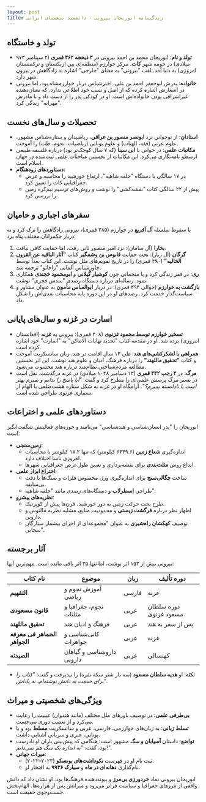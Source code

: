 ```yaml
---
layout: post
title: زندگینامه ابوریحان بیرونی - دانشمند بی‌همتای ایرانی
---
```


## تولد و خاستگاه
- **تولد و نام**: ابوریحان محمد بن احمد بیرونی در **۳ ذیحجه ۳۶۲ قمری** (۴ سپتامبر ۹۷۳ میلادی) در حومه شهر **کاث**، مرکز خوارزم (منطقه‌ای بین ازبکستان و ترکمنستان امروزی) به دنیا آمد. لقب "بیرونی" به معنای "خارجی" اشاره به زادگاهش در بیرونِ شهر دارد.  
- **خانواده**: پدرش ابوجعفر احمد بن علی، اخترشناس دربار خوارزمشاه بود، اما بیرونی در اشعارش اشاره کرده که از اصل و نسب خود اطلاعی ندارد، که نشان‌دهنده غیراشرافی بودن خانواده‌اش است. او در کودکی پدر را از دست داد و با مادرش "مهرانه" زندگی کرد.

## تحصیلات و سال‌های نخست
- **استادان**: از نوجوانی نزد **ابونصر منصور بن عراقی**، ریاضیدان و ستاره‌شناس مشهور، علوم عربی (فقه، الهیات) و علوم یونانی (ریاضیات، نجوم، طب) را آموخت.  
- **مکاتبات علمی**: در جوانی با **ابن سینا** (که ۷ سال کوچک‌تر بود) درباره فلسفه طبیعی ارسطو نامه‌نگاری می‌کرد. این مکاتبات از نخستین مباحثات علمی ثبت‌شده در جهان اسلام است.  
- **دستاوردهای زودهنگام**:  
  - در ۱۷ سالگی با دستگاه "حلقه شاهیه"، ارتفاع خورشید را محاسبه و عرض جغرافیایی کاث را تعیین کرد.  
  - پیش از ۲۲ سالگی کتاب "نقشه‌کشی" را نوشت و روش‌های ترسیم نیم‌کره زمین را بررسی کرد.

## سفرهای اجباری و حامیان
با سقوط سلسله **آل آفریغ** در خوارزم (۳۸۵ قمری)، بیرونی زادگاهش را ترک کرد و به دربار حکمرانان مختلف پناه برد:  
1. **بخارا** (آل سامان): نزد امیر منصور ثانی رفت، اما حمایت کافی نیافت.  
2. **گرگان** (آل زیار): تحت حمایت **قابوس بن وشمگیر** کتاب **"آثار الباقیه عن القرون الخالیه"** (۳۹۰ قمری) را در تاریخ تقویم‌های ملل نوشت. این کتاب بعداً توسط خاورشناس آلمانی "زاخائو" ترجمه شد.  
3. **ری**: در فقر زندگی کرد و با منجمانی چون **کوشیار گیلانی** و **ابومحمود خجندی** همکاری نمود. رساله‌ای درباره دستگاه رصدی "سدس فخری" نوشت.  
4. **بازگشت به خوارزم** (حوالی ۳۹۴ قمری): در دربار **ابوالعباس مأمون** به عنوان مشاور و سیاست‌گذار خدمت کرد. رصدهای او در این دوره پایه محاسبات بعدی‌اش را شکل داد.

## اسارت در غزنه و سال‌های پایانی
- **تسخیر خوارزم توسط محمود غزنوی** (۴۰۸ قمری): بیرونی به **غزنه** (افغانستان امروزی) برده شد. او در مقدمه کتاب "تحدید نهایات الاماکن" به "اسارت" خود اشاره کرده است.  
- **همراهی با لشکرکشی‌های هند**: طی ۱۳ سال اقامت در هند، زبان سانسکریت آموخت و کتاب **"تحقیق ماللهند"** را درباره فرهنگ، ادیان و علوم هند نوشت. این اثر نخستین مطالعه مردم‌شناختی نظام‌مند درباره هند محسوب می‌شود.  
- **مرگ**: در **۲ رجب ۴۴۲ قمری** (۱۳ دسامبر ۱۰۴۸ میلادی) در غزنه درگذشت. نقل است در بستر مرگ پرسش علمی‌ای را مطرح کرد و گفت: *"آیا پاسخ را بدانم و بمیرم بهتر است یا نادانسته بمیرم؟"*. آرامگاه او در غزنه به شکل ستاره هشت‌ضلعی با الهام از معماری غزنوی طراحی شده است.

## دستاوردهای علمی و اختراعات
ابوریحان را "پدر انسان‌شناسی و هندشناسی" می‌نامند و حوزه‌های فعالیتش شگفت‌انگیز است:

- **زمین‌سنجی**:  
  - اندازه‌گیری **شعاع زمین** (۶۳۳۹.۶ کیلومتر) که تنها ۱۷.۲ کیلومتر با محاسبات امروزی ناسا اختلاف دارد.  
  - ابداع روش **مثلث‌بندی** برای نقشه‌برداری و تعیین طول‌عرض جغرافیایی شهرها.  
- **اختراع ابزار علمی**:  
  - ساخت **چگالی‌سنج** برای اندازه‌گیری وزن مخصوص فلزات و سنگ‌ها با دقت بی‌سابقه.  
  - طراحی **اسطرلاب** و دستگاه‌های رصدی مانند "حلقه شاهیه".  
- **نظریه‌های پیشرو**:  
  - طرح بحث حرکت زمین به دور خورشید، قرن‌ها پیش از کوپرنیک.  
  - اظهار نظر درباره **فرگشت زیستی** و محدودیت منابع، مشابه نظریه مالتوس و داروین.  
  - توصیف **کهکشان راه‌شیری** به عنوان "مجموعه‌ای از اجزای بیشمار ستارگان سحابی".  

## آثار برجسته
بیرونی بیش از ۱۵۳ اثر نوشت، اما تنها ۳۵ اثر باقی مانده است. مهم‌ترین آنها:

| نام کتاب | موضوع | زبان | دوره تألیف |
|----------|-------|------|------------|
| **التفهیم** | آموزش نجوم و ریاضی | فارسی | غزنه |
| **قانون مسعودی** | نجوم، جغرافیا و مثلثات | عربی | دوره سلطان مسعود غزنوی |
| **تحقیق ماللهند** | فرهنگ و ادیان هند | عربی | پس از سفر به هند |
| **الجماهر فی معرفه الجواهر** | کانی‌شناسی و جواهرات | عربی | غزنه |
| **الصیدنه** | داروشناسی و گیاهان دارویی | عربی | کهنسالی |

- **نکته**: او **هدیه سلطان مسعود** (سه بار شتر سکه نقره) را نپذیرفت و گفت: *"کتاب را برای خدمت به دانش نوشته‌ام، نه پاداش"*.

## ویژگی‌های شخصیتی و میراث
- **بی‌طرفی علمی**: در توصیف باورهای ملل مختلف (مانند هندوان) عینیت را رعایت می‌کرد و از تعصب دوری می‌جست.  
- **تسلط زبانی**: به زبان‌های خوارزمی، فارسی، عربی و سانسکریت **مسلط** بود و با یونانی، عبری و سریانی آشنایی داشت.  
- **تواضع**: داستان **آسیابان و سگ** مشهور است: هنگامی که پیش‌بینی باران او نادرست بود، گفت: *"به اندازه یک سگ هم نمی‌دانم!"*.  
- **میراث جهانی**:  
  - ثبت نام او در فهرست **نکوداشت‌های یونسکو** (۲۰۲۳–۲۰۲۲).  
  - نام‌گذاری **دهانه‌ای در ماه** و **سیارک ۹۹۳۶** به افتخار او.  

ابوریحان بیرونی نماد **خردورزی بی‌مرز** و پیونددهنده فرهنگ‌ها بود. او نشان داد که دانش واقعی از مرزهای جغرافیا و سیاست فراتر می‌رود و میراثش پس از هزاره‌ها، الهام‌بخش جست‌وجوی حقیقت است.
